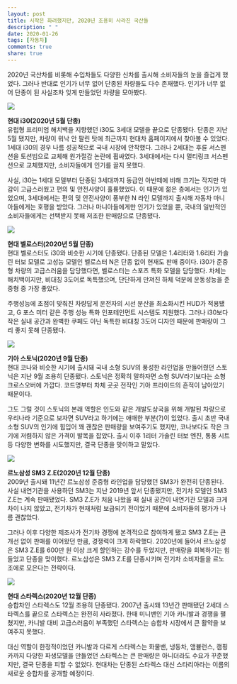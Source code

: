 ```yaml
---
layout: post
title: 시작은 화려했지만, 2020년 조용히 사라진 국산들
description: " "
date: 2020-01-26
tags: [자동차]
comments: true
share: true
---
```



2020년 국산차를 비롯해 수입차들도 다양한 신차를 출시해 소비자들의 눈을 즐겁게 했었다. 그러나 반대로 인기가 너무 없어 단종된 차량들도 다수 존재했다. 인기가 너무 없어 단종이 된 사실조차 잊게 만들었던 차량을 모아봤다.

[![](https://post-phinf.pstatic.net/MjAyMDEyMjhfOTcg/MDAxNjA5MTI3NDEyMDI5.FIRWZJbmQEzMx0JvozKYJgwZhb1l7nNeXJsCXHXbD4Ug.gHeIwD-f8BO5KOO5pRWiUbTb_u1m-KnIG0Tmg23TG3cg.JPEG/Hyundai-i30_N_Line-2019-1600-01.jpg?type=w1200)](https://post.naver.com/viewer/postView.nhn?volumeNo=30331096&memberNo=3251907#)

**현대 i30(2020년 5월 단종)**  
유럽형 프리미엄 해치백을 지향했던 i30도 3세대 모델을 끝으로 단종됐다. 단종은 지난 5월 됐지만, 차량이 워낙 안 팔린 탓에 최근까지 현대차 홈페이지에서 찾아볼 수 있었다. 1세대 i30의 경우 나름 성공적으로 국내 시장에 안착했다. 그러나 2세대는 후륜 서스펜션을 토션빔으로 교체해 원가절감 논란에 휩싸였다. 3세대에서는 다시 멀티링크 서스펜션으로 교체했지만, 소비자들에게 인기를 끌지 못했다.

사실, i30는 1세대 모델부터 단종된 3세대까지 동급인 아반떼에 비해 크기는 작지만 마감이 고급스러웠고 편의 및 안전사양이 훌륭했었다. 이 때문에 젊은 층에서는 인기가 있었으며, 3세대에서는 편의 및 안전사양이 풍부한 N 라인 모델까지 출시해 자동차 마니아들에게는 호평을 받았다. 그러나 마니아들에게만 인기가 있었을 뿐, 국내의 일반적인 소비자들에게는 선택받지 못해 저조한 판매량으로 단종됐다.

[![](https://post-phinf.pstatic.net/MjAyMDEyMjhfMjk4/MDAxNjA5MTI3NDIzOTY2.aw5M3R39IlRdpbo8egq90E-1Jsq7NsFxnOlHNW_aDwUg.YPRN_E9ATG7vCHpLhhAVAZHvSpCvQXBGOTAoDlUC8-Qg.JPEG/Hyundai-Veloster-2019-1280-03_copy.jpg?type=w1200)](https://post.naver.com/viewer/postView.nhn?volumeNo=30331096&memberNo=3251907#)

**현대 벨로스터(2020년 5월 단종)**  
현대 벨로스터도 i30와 비슷한 시기에 단종됐다. 단종된 모델은 1.4리터와 1.6리터 가솔린 터보 모델로 고성능 모델인 벨로스터 N은 단종 없이 현재도 판매 중이다. i30가 준중형 차량의 고급스러움을 담당했다면, 벨로스터는 스포츠 특화 모델을 담당했다. 차체는 해치백이지만, 비대칭 3도어로 독특했으며, 단단하게 만져진 하체 덕분에 운동성능을 준중형 중 가장 좋았다.

주행성능에 초점이 맞춰진 차량답게 운전자의 시선 분산을 최소화시킨 HUD가 적용됐고, G 포스 미터 같은 주행 성능 특화 인포테인먼트 시스템도 지원했다. 그러나 i30보다 작은 실내 공간과 완벽한 쿠페도 아닌 독특한 비대칭 3도어 디자인 때문에 판매량이 그리 좋지 못해 단종됐다.

[![](https://post-phinf.pstatic.net/MjAyMDEyMjhfMjg3/MDAxNjA5MTI3NTEyOTAy.33Klpt6YdIRMfmOeAQPUqZSaPDxD6n3U5ZoxEmmzq8Eg.AzfWPappPPY5Ty7ZHEQ4dEggAX8vGQcGjjnI8dAM-Kcg.JPEG/img_gallery_17.jpg?type=w1200)](https://post.naver.com/viewer/postView.nhn?volumeNo=30331096&memberNo=3251907#)

**기아 스토닉(2020년 9월 단종)**  
현대 코나와 비슷한 시기에 출시돼 국내 소형 SUV의 풍성한 라인업을 만들어줬던 스토닉은 지난 9월 조용히 단종됐다. 스토닉은 정확히 말하자면 소형 SUV라기보다는 소형 크로스오버에 가깝다. 코드명부터 차체 곳곳 전작인 기아 프라이드의 흔적이 남아있기 때문이다.

그도 그럴 것이 스토닉의 본래 역할은 인도와 같은 개발도상국을 위해 개발된 차량으로 우리나라 기준으로 보자면 SUV라고 하기에는 애매한 부분(?)이 있었다. 출시 초반 국내 소형 SUV의 인기에 힘입어 꽤 괜찮은 판매량을 보여주기도 했지만, 코나보다도 작은 크기에 저렴하지 않은 가격이 발목을 잡았다. 출시 이후 1리터 가솔린 터보 엔진, 통풍 시트 등 다양한 변화를 시도했지만, 결국 단종을 맞이하고 말았다.

[![](https://post-phinf.pstatic.net/MjAyMDEyMjhfMjk4/MDAxNjA5MTI3NTQwMjAy.j1PsnZmgNuJ3ILBZi9_Q_QI2AAqzANClKOKF34yomusg.bxSLCNsOXlpv0ZuWZd04K8AbX_quMOCy3qVMPy42vrIg.JPEG/SM3ZE_01_copy.jpg?type=w1200)](https://post.naver.com/viewer/postView.nhn?volumeNo=30331096&memberNo=3251907#)

**르노삼성 SM3 Z.E(2020년 12월 단종)**  
2009년 출시돼 11년간 르노삼성 준중형 라인업을 담당했던 SM3가 완전히 단종된다. 사실 내연기관을 사용하던 SM3는 지난 2019년 앞서 단종됐지만, 전기차 모델인 SM3 Z.E는 계속 판매됐었다. SM3 Z.E가 처음 나왔을 때 실내 공간이 내연기관 모델과 크게 차이 나지 않았고, 전기차가 현재처럼 보급되기 전이었기 때문에 소비자들의 평가가 나름 괜찮았다.

그러나 이후 다양한 제조사가 전기차 경쟁에 본격적으로 참여하게 됐고 SM3 Z.E는 큰 개선 없이 판매를 이어왔던 만큼, 경쟁력이 크게 하락했다. 2020년에 들어서 르노삼성은 SM3 Z.E를 600만 원 이상 크게 할인하는 강수를 두었지만, 판매량을 회복하기는 힘들었고 단종을 맞이했다. 르노삼성은 SM3 Z.E를 단종시키며 전기차 소비자들을 르노 조에로 모은다는 전략이다.

[![](https://post-phinf.pstatic.net/MjAyMDEyMjhfOTUg/MDAxNjA5MTI3NTg4OTcz.dDrY0UNMaUH37MpC_bBJprX5w68b1f1leDPr37v1QSog.CMyMhfrdOd-N8rv4bw5F9joMczuICIS9wqFqTlAatuYg.JPEG/4579_29425_5839.jpg?type=w1200)](https://post.naver.com/viewer/postView.nhn?volumeNo=30331096&memberNo=3251907#)

**현대 스타렉스(2020년 12월 단종)**  
승합차인 스타렉스도 12월 조용히 단종됐다. 2007년 출시돼 13년간 판매됐던 2세대 스타렉스를 끝으로 스타렉스는 완전히 사라졌다. 한때 미니밴인 기아 카니발과 경쟁을 펼쳤지만, 카니발 대비 고급스러움이 부족했던 스타렉스는 승합차 시장에서 큰 활약을 보여주지 못했다.

대신 역할이 한정적이었던 카니발과 다르게 스타렉스는 화물밴, 냉동차, 앰뷸런스, 캠핑카까지 다양한 파생모델을 만들었던 스타렉스는 큰 판매량은 아니더라도 수요가 꾸준했지만, 결국 단종을 피할 수 없었다. 현대차는 단종된 스타렉스 대신 스타리아라는 이름의 새로운 승합차를 공개할 예정이다.